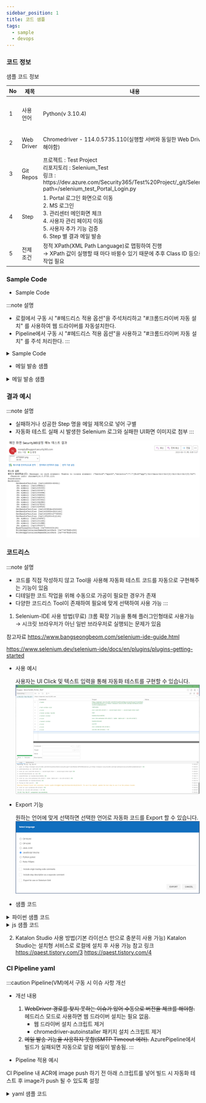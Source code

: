 ```yaml
---
sidebar_position: 1
title: 코드 샘플
tags:
  - sample
  - devops
---
```


### 코드 정보

샘플 코드 정보

<table>
  <thead>
    <tr>
      <th>No</th>
      <th>제목</th>
      <th>내용</th>
      <th>비고</th>
    </tr>
  </thead>
  <tbody>
    <tr>
      <td>1</td>
      <td>사용 언어</td>
      <td>Python(v 3.10.4)</td>
      <td>pip install selenium==4.1.4 <br /> pip install chromedriver-autoinstaller</td>
    </tr>
    <tr>
      <td>2</td>
      <td>Web Driver</td>
      <td>Chromedriver - 114.0.5735.110(실행할 서버와 동일한 Web Driver를 사용해야함)</td>
      <td>chromedriver-autoinstaller을 통해 자동 설치</td>
    </tr>
    <tr>
      <td>3</td>
      <td>Git Repos</td>
      <td>프로젝트 : Test Project <br /> 리포지토리 : Selenium_Test <br /> 링크 : https://dev.azure.com/Security365/Test%20Project/_git/Selenium_Test?path=/selenium_test_Portal_Login.py </td>
      <td></td>
    </tr>
    <tr>
      <td>4</td>
      <td>Step</td>
      <td>1. Portal 로그인 화면으로 이동 <br /> 2. MS 로그인 <br /> 3. 관리센터 메인화면 체크 <br /> 4. 사용자 관리 페이지 이동 <br /> 5. 사용자 추가 기능 검증 <br /> 6. Step 별 결과 메일 발송</td>
      <td></td>
    </tr>
    <tr>
      <td>5</td>
      <td>전제 조건</td>
      <td>정적 XPath(XML Path Language)로 맵핑하여 진행 <br /> → XPath 값이 실행할 때 마다 바뀔수 있기 때문에 추후 Class ID 등으로 맵핑하는 작업 필요 </td>
      <td></td>
    </tr>
  </tbody>
</table>

### Sample Code
* Sample Code

:::note 설명

* 로컬에서 구동 시 "#헤드리스 적용 옵션"을 주석처리하고 "#크롬드라이버 자동 설치" 를 사용하여 웹 드라이버를 자동설치한다.
* Pipeline에서 구동 시 "#헤드리스 적용 옵션"을 사용하고 "#크롬드라이버 자동 설치" 를 주석 처리한다.
:::

<details>
  <summary>Sample Code</summary>
  <div>
    <div>selenium_test_Portal_Login.py</div>
    <br/>
    <details>

```python
import imp
import selenium
import logging
import time
import SendMail
import chromedriver_autoinstaller

#os.path.isdir(path): //경로안에

from selenium import webdriver
from selenium.webdriver.chrome.options import Options
from selenium.common.exceptions import NoSuchElementException
from selenium.webdriver.common.keys import Keys
from selenium.webdriver.common.by import By
from selenium.webdriver.chrome.service import Service
logging.basicConfig(level=logging.INFO)

#헤드리스 적용 옵션
options = Options()
options.add_argument('--headless=new')

''''
#크롬드라이버 자동 설치driver
print('chromedriver_autoinstaller 실행')
chrome_ver = chromedriver_autoinstaller.get_chrome_version().split('.')[0]  #크롬드라이버 버전 확인
driver_path = f'./{chrome_ver}/chromedriver'


try:
    service = Service(driver_path)
    driver = webdriver.Chrome(service=service, options=options)   
except:
    chromedriver_autoinstaller.install(True)
    service = Service(driver_path)
    driver = webdriver.Chrome(service=service, options=options)

driver.implicitly_wait(10)
'''
#Portal 로그인
driver = webdriver.Chrome(options=options)
url = 'https://staportal.security365.com'
driver.get(url)
driver.implicitly_wait(10)
#MS로 로그인하기 버튼 클릭
try:
    driver.find_element(By.ID, 'ms_login').click()
except Exception as e:
    logging.error("로그인 테스트 실패" + f"\n예외가 발생했습니다: {str(e)}")
    driver.save_screenshot('screenshot.png')
    #SendMail.send_email('로그인 테스트 결과', '테스트 실패' + f'\n예외가 발생했습니다: {str(e)}', 'screenshot.png')
    driver.quit()    
time.sleep(3)
#MS 로그인 창 ID/PW 입력
last_tab = driver.window_handles[-1]
driver._switch_to.window(window_name=last_tab)
try:
    "사용자 계정 로그인" in driver.title
    logging.info("로그인 UI 테스트 성공")
except Exception as e:
    logging.error("로그인 UI 테스트 실패" + f"\n예외가 발생했습니다: {str(e)}")
    driver.save_screenshot('screenshot.png')
    #SendMail.send_email('로그인 UI 테스트 결과', '테스트 실패' + f'\n예외가 발생했습니다: {str(e)}', 'screenshot.png')
    driver.quit()
time.sleep(2)    
driver.find_element_by_xpath('//*[@id="i0116"]').send_keys('iadmin@softcamp3.onmicrosoft.com')
driver.find_element_by_id('idSIButton9').click()
time.sleep(2)
driver.find_element_by_xpath('//*[@id="i0118"]').send_keys('socam2021!3')
driver.find_element_by_xpath('//*[@id="idSIButton9"]').click()
time.sleep(3)
driver.find_element_by_xpath('//*[@id="idBtn_Back"]').click()
#Portal 창으로 이동
time.sleep(3)
first_tab = driver.window_handles[0]
driver.switch_to.window(window_name=first_tab)
#테스트 성공/실패 여부 체크(로그)
time.sleep(3)
if driver.current_url == "https://staportal.security365.com/admin":
    logging.info("Portal 로그인 테스트 성공")
    #SendMail.send_email('Portal 로그인 테스트 결과', '테스트 성공')
elif driver.current_url == "https://staportal.security365.com/bridge/error?type=tenant":
    logging.error("Portal 로그인 테스트 실패")
    driver.save_screenshot('screenshot.png')
    #SendMail.send_email('Portal 로그인 테스트 결과', '테스트 실패', 'screenshot.png')
    raise
else:
    logging.error("Portal 로그인 테스트 실패")
    driver.save_screenshot('screenshot.png')
    #SendMail.send_email('Portal 로그인 테스트 결과', '테스트 실패', 'screenshot.png')
    raise
#------------------------------------------------------------------------------------------------

#Portal 메인화면
#Security365 LNB 메뉴 체크
time.sleep(3)
try:
    driver.find_element_by_xpath('//*[@id="app"]/div/main/div/div[2]/div/div/div[3]/h2')
    logging.info("메인 화면 Security365 LNB 메뉴 체크 테스트 성공")
except Exception as e:
    logging.error("메인 화면 Security365 LNB 메뉴 체크 테스트 실패" + f"\n예외가 발생했습니다: {str(e)}")
    driver.save_screenshot('screenshot.png')
    #SendMail.send_email('메인 화면 Security365 LNB 메뉴 테스트 결과', '테스트 실패'+ f'\n예외가 발생했습니다: {str(e)}', 'screenshot.png')
    driver.quit()
    raise
#Security365현황 체크
try:
    driver.find_element_by_xpath('//*[@id="app"]/div/main/div/div[2]/div/div/div[3]/div/h3')
    logging.info("메인 화면 Security365 현황 메뉴 체크 테스트 성공")
except Exception as e:
    logging.error("메인 화면 Security365 현황 메뉴 체크 테스트 실패" + f"\n예외가 발생했습니다: {str(e)}")
    driver.save_screenshot('screenshot.png')
    #SendMail.send_email('Security365현황 테스트 결과', '테스트 실패' + f'\n예외가 발생했습니다: {str(e)}', 'screenshot.png')
    driver.quit()
    raise
#------------------------------------------------------------------------------------------------
        
#LNB 사용자 관리 메뉴 이동
driver.find_element_by_xpath('//*[@id="app"]/div/aside/div[1]/div/div[2]/div[2]/div').click()
time.sleep(3)
try:
    driver.find_element_by_xpath('//*[@id="app"]/div/main/div/div[2]/div/h1')
    logging.info("LNB 사용자 관리 메뉴 테스트 성공")
except Exception as e:
    logging.error("LNB 사용자 관리 메뉴 테스트 실패")
    driver.save_screenshot('screenshot.png')
    #SendMail.send_email('LNB 사용자 관리 메뉴 테스트 결과', '테스트 실패' + f'\n예외가 발생했습니다: {str(e)}', 'screenshot.png')
    driver.quit()
    raise
#사용자 추가 버튼 클릭
driver.find_element_by_xpath('//*[@id="app"]/div/main/div/div[2]/div/div/div[1]/button[1]').click()
time.sleep(3)
try:
    driver.find_element_by_xpath('//*[@id="app"]/div[3]/div/div[1]/h1')
    logging.info("LNB 사용자 추가 메뉴 테스트 성공")
except Exception as e:
    logging.error("LNB 사용자 추가 메뉴 테스트 실패")
    driver.save_screenshot('screenshot.png')
    #SendMail.send_email('LNB 사용자 추가 메뉴 테스트 결과', '테스트 실패' + f'\n예외가 발생했습니다: {str(e)}', 'screenshot.png')
    driver.quit()
    raise
#사용자 등록(단일 사용자) 버튼 클릭
driver.find_element_by_xpath('//*[@id="app"]/div[3]/div/div[2]/ul/li[1]').click()
time.sleep(3)
try:
    driver.find_element_by_xpath('//*[@id="app"]/div[4]/div/div[1]/h1')
    logging.info("LNB 사용자 등록 메뉴 테스트 성공")
except Exception as e:
    logging.error("LNB 사용자 등록 메뉴 테스트 실패")
    driver.save_screenshot('screenshot.png')
    #SendMail.send_email('LNB 사용자 등록 메뉴 테스트 결과', '테스트 실패' + f'\n예외가 발생했습니다: {str(e)}', 'screenshot.png')
    driver.quit()
    raise
time.sleep(2)
#사용자 정보 입력//*[@id="app"]/div[4]/div/div[2]/form/div[1]/div[1]/div[2]/div/div[1]/div
try:
    driver.find_element_by_xpath('//*[@id="input-200"]').send_keys('test')
except Exception as e:
    logging.error("LNB 사용자 등록 테스트 실패")
    driver.save_screenshot('screenshot.png')
    #SendMail.send_email('LNB 사용자 등록 테스트 실패', '테스트 실패' + f'\n예외가 발생했습니다: {str(e)}', 'screenshot.png')
    #driver.quit()
    raise
try:    
    driver.find_element_by_xpath('//*[@id="input-204"]').send_keys('입니다')
except Exception as e:
    logging.error("LNB 사용자 등록 테스트 실패")
    driver.save_screenshot('screenshot.png')
    #SendMail.send_email('LNB 사용자 등록 테스트 실패', '테스트 실패' + f'\n예외가 발생했습니다: {str(e)}', 'screenshot.png')
    driver.quit()
    raise
try:    
    driver.find_element_by_xpath('//*[@id="input-208"]').send_keys('test@.test.co')    
except Exception as e:
    logging.error("LNB 사용자 등록 테스트 실패")
    driver.save_screenshot('screenshot.png')
    #SendMail.send_email('LNB 사용자 등록 테스트 실패', '테스트 실패' + f'\n예외가 발생했습니다: {str(e)}', 'screenshot.png')
    driver.quit()
    raise
time.sleep(1)
#완료 버튼 클릭(클릭 성공 시 성공)
try:
    element = driver.find_element_by_xpath('//*[@id="app"]/div[4]/div/div[3]/button[2]/span')
    element.click()
    logging.info("LNB 사용자 등록 테스트 성공")
except Exception as e:
    logging.error("LNB 사용자 등록 테스트 실패")
    driver.save_screenshot('screenshot.png')
    #SendMail.send_email('LNB 사용자 등록 테스트 결과', '테스트 실패' + f'\n예외가 발생했습니다: {str(e)}', 'screenshot.png')
    driver.quit()
    raise
#------------------------------------------------------------------------------------------------
time.sleep(5)
# 검색 입력 상자를 찾고 검색어를 입력합니다.
search_box = driver.find_element_by_xpath('//*[@id="input-115"]')
search_box.send_keys('test' + Keys.RETURN)
time.sleep(5)
# 페이지에서 "test@.test.co"이라는 텍스트가 있는지 확인합니다.
try:
    "test@.test.co" in driver.page_source
    logging.info("추가된 사용자 검색 테스트 성공")
except Exception as e:
    logging.error("추가된 사용자 검색 테스트 실패")
    driver.save_screenshot('screenshot.png')
    #SendMail.send_email('추가된 사용자 검색 테스트 결과', '테스트 실패' + f'\n예외가 발생했습니다: {str(e)}', 'screenshot.png')
    driver.quit()
    raise
#------------------------------------------------------------------------------------------------
```
</details>
  </div>
</details>

* 메일 발송 샘플

<details>
  <summary>메일 발송 샘플</summary>
  <div>
    <div>SendMail.py</div>
    <br/>
    <details>

```python
import smtplib
from email.mime.multipart import MIMEMultipart
from email.mime.text import MIMEText
from email.mime.image import MIMEImage
 
def send_email(subject, body, screenshot_path=None):
    smtp_server = '10.10.200.27'  # SMTP 서버 주소
    smtp_port = 25  # SMTP 서버 포트
    smtp_username = 'noreply@support.security365.com'  # SMTP 계정 아이디
    smtp_password = 'socam2021@'  # SMTP 계정 패스워드
    from_email = 'noreply@support.security365.com'  # 보내는 사람 이메일 주소
    to_email = 'junyoung.kim@softcamp.co.kr'  # 받는 사람 이메일 주소
 
    msg = MIMEMultipart()  # 이메일 내용
    msg['Subject'] = subject  # 이메일 제목
    msg['From'] = from_email  # 보내는 사람 이메일 주소
    msg['To'] = to_email  # 받는 사람 이메일 주소
 
    text = MIMEText(body, 'plain')
    msg.attach(text)   
 
    # 스크린샷 추가
    if screenshot_path:
        with open(screenshot_path, 'rb') as f:
            image = MIMEImage(f.read())
        msg.attach(image)
 
    with smtplib.SMTP(smtp_server, smtp_port) as smtp:
        smtp.ehlo()
        #smtp.starttls()
        smtp.login(smtp_username, smtp_password)
        smtp.send_message(msg)
```
</details>
  </div>
</details>

### 결과 예시
:::note 설명

* 실패하거나 성공한 Step 명을 메일 제목으로 넣어 구별
* 자동화 테스트 실패 시 발생한 Selenium 로그와 실패한 UI화면 이미지로 첨부
:::

![결과 이미지](result.png)

### 코드리스
:::note 설명

* 코드를 직접 작성하지 않고 Tool을 사용해 자동화 테스트 코드를 자동으로 구현해주는 기능이 있음
* 디테일한 코드 작업을 위해 수동으로 가공이 필요한 경우가 존재
* 다양한 코드리스 Tool이 존재하여 필요에 맞게 선택하여 사용 가능
:::

1. Selenium-IDE 사용 방법(무료)
크롬 확장 기능을 통해 플러그인형태로 사용가능
→ 시크릿 브라우저가 아닌 일반 브라우저로 실행되는 문제가 있음

참고자료
https://www.bangseongbeom.com/selenium-ide-guide.html

https://www.selenium.dev/selenium-ide/docs/en/plugins/plugins-getting-started

* 사용 예시

  사용자는 UI Click 및 텍스트 입력을 통해 자동화 테스트를 구현할 수 있습니다.
![사용 예시](codeless.png)
* Export 기능

  원하는 언어에 맞게 선택하면 선택한 언어로 자동화 코드를 Export 할 수 있습니다.
![내보내기](export.png)

* 샘플 코드

<details>
  <summary>파이썬 샘플 코드</summary>
  <div>
    <div>test_portal2.py</div>
    <br/>
    <details>

```python
# Generated by Selenium IDE
import pytest
import time
import json
from selenium import webdriver
from selenium.webdriver.common.by import By
from selenium.webdriver.common.action_chains import ActionChains
from selenium.webdriver.support import expected_conditions
from selenium.webdriver.support.wait import WebDriverWait
from selenium.webdriver.common.keys import Keys
from selenium.webdriver.common.desired_capabilities import DesiredCapabilities

class TestPortal():
  def setup_method(self, method):
    self.driver = webdriver.Chrome()
    self.vars = {}
  
  def teardown_method(self, method):
    self.driver.quit()
  
  def wait_for_window(self, timeout = 2):
    time.sleep(round(timeout / 1000))
    wh_now = self.driver.window_handles
    wh_then = self.vars["window_handles"]
    if len(wh_now) > len(wh_then):
      return set(wh_now).difference(set(wh_then)).pop()
  
  def test_(self):
    # Test name: 로그인
    # Step # | name | target | value
    # 1 | open | https://stalogin.security365.com/SCCloudOAuthService/authLogin?clientName=SPSVR&redirect_uri=https://staspsvr.security365.com/api/callbacks/security365/code&redirect= | 
    self.driver.get("https://stalogin.security365.com/SCCloudOAuthService/authLogin?clientName=SPSVR&redirect_uri=https://staspsvr.security365.com/api/callbacks/security365/code&redirect=")
    # 2 | setWindowSize | 1407x835 | 
    self.driver.set_window_size(1407, 835)
    # 3 | click | css=.card:nth-child(1) > .social-login-inner span | 
    self.vars["window_handles"] = self.driver.window_handles
    # 4 | storeWindowHandle | root | 
    self.driver.find_element(By.CSS_SELECTOR, ".card:nth-child(1) > .social-login-inner span").click()
    # 5 | selectWindow | handle=${win4727} | 
    self.vars["win4727"] = self.wait_for_window(2000)
    # 6 | click | id=otherTileText | 
    self.vars["root"] = self.driver.current_window_handle
    # 7 | click | id=i0116 | 
    self.driver.switch_to.window(self.vars["win4727"])
    # 8 | type | id=i0116 | iadmin@softcamp6.onmicrosoft.com
    self.driver.find_element(By.ID, "otherTileText").click()
    # 9 | click | id=idSIButton9 | 
    self.driver.find_element(By.ID, "i0116").click()
    # 10 | click | id=i0118 | 
    self.driver.find_element(By.ID, "i0116").send_keys("iadmin@softcamp6.onmicrosoft.com")
    # 11 | type | id=i0118 | socam2021@6
    self.driver.find_element(By.ID, "idSIButton9").click()
    # 12 | click | id=idSIButton9 | 
    self.driver.find_element(By.ID, "i0118").click()
    # 13 | close |  | 
    self.driver.find_element(By.ID, "i0118").send_keys("socam2021@6")
    # 14 | selectWindow | handle=${root} | 
    self.driver.find_element(By.ID, "idSIButton9").click()
    self.driver.close()
    self.driver.switch_to.window(self.vars["root"])
  
  def test_(self):
    # Test name: 사용자 추가
    # Step # | name | target | value
    # 1 | open | /admin | 
    self.driver.get("https://staportal.security365.com/admin")
    # 2 | setWindowSize | 1407x835 | 
    self.driver.set_window_size(1407, 835)
    # 3 | click | css=.v-list-item:nth-child(2) .v-list-item__title | 
    self.driver.find_element(By.CSS_SELECTOR, ".v-list-item:nth-child(2) .v-list-item__title").click()
    # 4 | click | css=.v-btn:nth-child(3) > .v-btn__content | 
    self.driver.find_element(By.CSS_SELECTOR, ".v-btn:nth-child(3) > .v-btn__content").click()
    # 5 | click | css=li:nth-child(1) | 
    self.driver.find_element(By.CSS_SELECTOR, "li:nth-child(1)").click()
    # 6 | click | id=input-174 | 
    self.driver.find_element(By.ID, "input-174").click()
    # 7 | type | id=input-174 | ㅅㄷㄴㅅ
    self.driver.find_element(By.ID, "input-174").send_keys("ㅅㄷㄴㅅ")
    # 8 | click | id=input-178 | 
    self.driver.find_element(By.ID, "input-178").click()
    # 9 | type | id=input-178 | ㅅㄷㄴㅅ
    self.driver.find_element(By.ID, "input-178").send_keys("ㅅㄷㄴㅅ")
    # 10 | click | id=input-182 | 
    self.driver.find_element(By.ID, "input-182").click()
    # 11 | click | id=app | 
    self.driver.find_element(By.ID, "app").click()
    # 12 | type | id=input-182 | ㅅㄷㄴㅅ@ㅅㄷㄴㅅ.com
    self.driver.find_element(By.ID, "input-182").send_keys("ㅅㄷㄴㅅ@ㅅㄷㄴㅅ.com")
    # 13 | click | id=input-185 | 
    self.driver.find_element(By.ID, "input-185").click()
    # 14 | type | id=input-185 | ㅅㄷㄴㅅ@ㅅㄷㄴㅅ.com
    self.driver.find_element(By.ID, "input-185").send_keys("ㅅㄷㄴㅅ@ㅅㄷㄴㅅ.com")
    # 15 | click | css=.primary | 
    self.driver.find_element(By.CSS_SELECTOR, ".primary").click()
    # 16 | click | id=input-99 | 
    self.driver.find_element(By.ID, "input-99").click()
    # 17 | type | id=input-99 | ㅅㄷㄴㅅ
    self.driver.find_element(By.ID, "input-99").send_keys("ㅅㄷㄴㅅ")
    # 18 | sendKeys | id=input-99 | ${KEY_ENTER}
    self.driver.find_element(By.ID, "input-99").send_keys(Keys.ENTER)
    # 19 | click | css=.content | 
    self.driver.find_element(By.CSS_SELECTOR, ".content").click()
    # 20 | click | css=.material-icons | 
    self.driver.find_element(By.CSS_SELECTOR, ".material-icons").click()
    # 21 | mouseOver | css=.material-icons | 
    element = self.driver.find_element(By.CSS_SELECTOR, ".material-icons")
    actions = ActionChains(self.driver)
    actions.move_to_element(element).perform()
    # 22 | mouseOut | css=.material-icons | 
    element = self.driver.find_element(By.CSS_SELECTOR, "body")
    actions = ActionChains(self.driver)
    actions.move_to_element(element, 0, 0).perform()
    # 23 | click | css=.v-btn:nth-child(5) > .v-btn__content | 
    self.driver.find_element(By.CSS_SELECTOR, ".v-btn:nth-child(5) > .v-btn__content").click()
    # 24 | mouseOver | css=.primary | 
    element = self.driver.find_element(By.CSS_SELECTOR, ".primary")
    actions = ActionChains(self.driver)
    actions.move_to_element(element).perform()
    # 25 | click | css=.primary | 
    self.driver.find_element(By.CSS_SELECTOR, ".primary").click()
    # 26 | mouseOut | css=.primary | 
    element = self.driver.find_element(By.CSS_SELECTOR, "body")
    actions = ActionChains(self.driver)
    actions.move_to_element(element, 0, 0).perform()
    # 27 | mouseOver | css=.v-btn:nth-child(5) > .v-btn__content | 
    element = self.driver.find_element(By.CSS_SELECTOR, ".v-btn:nth-child(5) > .v-btn__content")
    actions = ActionChains(self.driver)
    actions.move_to_element(element).perform()
    # 28 | click | css=.v-btn:nth-child(5) > .v-btn__content | 
    self.driver.find_element(By.CSS_SELECTOR, ".v-btn:nth-child(5) > .v-btn__content").click()
    # 29 | mouseOut | css=.v-btn:nth-child(5) > .v-btn__content | 
    element = self.driver.find_element(By.CSS_SELECTOR, "body")
    actions = ActionChains(self.driver)
    actions.move_to_element(element, 0, 0).perform()
    # 30 | mouseOver | css=.v-btn:nth-child(5) | 
    element = self.driver.find_element(By.CSS_SELECTOR, ".v-btn:nth-child(5)")
    actions = ActionChains(self.driver)
    actions.move_to_element(element).perform()
    # 31 | click | id=input-99 | 
    self.driver.find_element(By.ID, "input-99").click()
    # 32 | click | css=.flex-wrap | 
    self.driver.find_element(By.CSS_SELECTOR, ".flex-wrap").click()
    # 33 | type | id=input-99 | ㅅㄷㄴㅅ
    self.driver.find_element(By.ID, "input-99").send_keys("ㅅㄷㄴㅅ")
    # 34 | sendKeys | id=input-99 | ${KEY_ENTER}
    self.driver.find_element(By.ID, "input-99").send_keys(Keys.ENTER)
    # 35 | click | css=.ps | 
    self.driver.find_element(By.CSS_SELECTOR, ".ps").click()
```
</details>
  </div>
</details>

<details>
  <summary>js 샘플 코드</summary>
  <div>
    <div>portal.spec.js</div>
    <br/>
    <details>

```javascript
// Generated by Selenium IDE
const { Builder, By, Key, until } = require('selenium-webdriver')
const assert = require('assert')

describe('Portal 로그인', function() {
  this.timeout(30000)
  let driver
  let vars
  beforeEach(async function() {
    driver = await new Builder().forBrowser('chrome').build()
    vars = {}
  })
  afterEach(async function() {
    await driver.quit();
  })
  async function waitForWindow(timeout = 2) {
    await driver.sleep(timeout)
    const handlesThen = vars["windowHandles"]
    const handlesNow = await driver.getAllWindowHandles()
    if (handlesNow.length > handlesThen.length) {
      return handlesNow.find(handle => (!handlesThen.includes(handle)))
    }
    throw new Error("New window did not appear before timeout")
  }
  it('로그인 기능 테스트', async function() {
    // Test name: 로그인 기능 테스트
    // Step # | name | target | value
    // 1 | open | https://stalogin.security365.com/SCCloudOAuthService/authLogin?clientName=SPSVR&redirect_uri=https://staspsvr.security365.com/api/callbacks/security365/code&redirect= | 
    await driver.get("https://stalogin.security365.com/SCCloudOAuthService/authLogin?clientName=SPSVR&redirect_uri=https://staspsvr.security365.com/api/callbacks/security365/code&redirect=")
    // 2 | setWindowSize | 1407x835 | 
    await driver.manage().window().setRect({ width: 1407, height: 835 })
    // 3 | click | css=#withForm > #ms_login .social-login-inner-right | 
    vars["windowHandles"] = await driver.getAllWindowHandles()
    // 4 | storeWindowHandle | root | 
    await driver.findElement(By.css("#withForm > #ms_login .social-login-inner-right")).click()
    // 5 | selectWindow | handle=${win4026} | 
    vars["win4026"] = await waitForWindow(2000)
    // 6 | click | css=.tile-container:nth-child(1) .table .table-cell > div:nth-child(1) | 
    vars["root"] = await driver.getWindowHandle()
    // 7 | close |  | 
    await driver.switchTo().window(vars["win4026"])
    // 8 | selectWindow | handle=${root} | 
    await driver.findElement(By.css(".tile-container:nth-child(1) .table .table-cell > div:nth-child(1)")).click()
    // 9 | click | css=h1 | 
    await driver.close()
    // 10 | click | css=.container:nth-child(1) | 
    await driver.switchTo().window(vars["root"])
    // 11 | click | css=div:nth-child(4) > h2 | 
    await driver.findElement(By.css("h1")).click()
    await driver.findElement(By.css(".container:nth-child(1)")).click()
    await driver.findElement(By.css("div:nth-child(4) > h2")).click()
  })
})
```
</details>
  </div>
</details>

2. Katalon Studio 사용 방법(기본 라이선스 만으로 충분히 사용 가능)
Katalon Studio는 설치형 서비스로 로컬에 설치 후 사용 가능
참고 링크
https://qaest.tistory.com/3
https://qaest.tistory.com/4

### CI Pipeline yaml
:::caution Pipeline(VM)에서 구동 시 이슈 사항 개선
* 개선 내용
  1. ~~WebDriver 경로를 찾지 못하는 이슈가 있어 수동으로 버전을 체크를 해야함.~~ 헤드리스 모드로 사용하면 웹 드라이버 설치는 필요 없음.
      * 웹 드라이버 설치 스크립트 제거
      * chromedriver-autoinstaller 패키지 설치 스크립트 제거
  2. ~~메일 발송 기능을 사용하지 못함(SMTP Timeout 에러).~~ AzurePipeline에서 빌드가 실패되면 자동으로 알람 메일이 발송됨.
:::

* Pipeline 적용 예시

CI Pipeline 내 ACR에 image push 하기 전 아래 스크립트를 넣어 빌드 시 자동화 테스트 후 image가 push 될 수 있도록 설정 <br />

<details>
  <summary>yaml 샘플 코드</summary>
  <div>
    <div>azure-pipelines.yml</div>
    <br/>
    <details>

```yaml
trigger:
- master

pool:
  vmImage: 'ubuntu-latest'

steps:
- checkout: self
- task: UsePythonVersion@0
  inputs:
    versionSpec: '3.10.4'
    addToPath: true

# - script: |
#   sudo apt-get update
#    sudo apt-get install -y chromium-chromedriver
#   sudo chmod +x /usr/lib/chromium-browser/chromedriver
# displayName: 'Install Chromium WebDriver'

- script: |
    pip install selenium==4.1.4
#    pip install chromedriver-autoinstaller
    python Selenium_Test_Run.py
  displayName: 'Run Selenium Headless'
```
</details>
  </div>
</details>